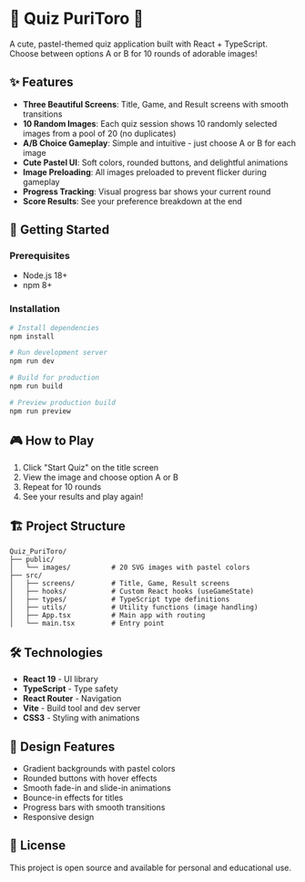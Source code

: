 # 🌸 Quiz PuriToro 🌸

A cute, pastel-themed quiz application built with React + TypeScript. Choose between options A or B for 10 rounds of adorable images!

## ✨ Features

- **Three Beautiful Screens**: Title, Game, and Result screens with smooth transitions
- **10 Random Images**: Each quiz session shows 10 randomly selected images from a pool of 20 (no duplicates)
- **A/B Choice Gameplay**: Simple and intuitive - just choose A or B for each image
- **Cute Pastel UI**: Soft colors, rounded buttons, and delightful animations
- **Image Preloading**: All images preloaded to prevent flicker during gameplay
- **Progress Tracking**: Visual progress bar shows your current round
- **Score Results**: See your preference breakdown at the end

## 🚀 Getting Started

### Prerequisites

- Node.js 18+ 
- npm 8+

### Installation

```bash
# Install dependencies
npm install

# Run development server
npm run dev

# Build for production
npm run build

# Preview production build
npm run preview
```

## 🎮 How to Play

1. Click "Start Quiz" on the title screen
2. View the image and choose option A or B
3. Repeat for 10 rounds
4. See your results and play again!

## 🏗️ Project Structure

```
Quiz_PuriToro/
├── public/
│   └── images/          # 20 SVG images with pastel colors
├── src/
│   ├── screens/         # Title, Game, Result screens
│   ├── hooks/           # Custom React hooks (useGameState)
│   ├── types/           # TypeScript type definitions
│   ├── utils/           # Utility functions (image handling)
│   ├── App.tsx          # Main app with routing
│   └── main.tsx         # Entry point
```

## 🛠️ Technologies

- **React 19** - UI library
- **TypeScript** - Type safety
- **React Router** - Navigation
- **Vite** - Build tool and dev server
- **CSS3** - Styling with animations

## 🎨 Design Features

- Gradient backgrounds with pastel colors
- Rounded buttons with hover effects
- Smooth fade-in and slide-in animations
- Bounce-in effects for titles
- Progress bars with smooth transitions
- Responsive design

## 📝 License

This project is open source and available for personal and educational use.

